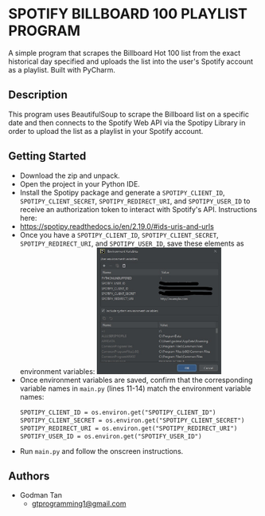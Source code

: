 # SPOTIFY BILLBOARD 100 PLAYLIST PROGRAM

A simple program that scrapes the Billboard Hot 100 list from the exact historical day specified and uploads the list into the user's Spotify account as a playlist. Built with PyCharm.

## Description

This program uses BeautifulSoup to scrape the Billboard list on a specific date and then connects to the Spotify Web API via the Spotipy Library in order to upload the list as a playlist in your Spotify account. 

## Getting Started

* Download the zip and unpack.
* Open the project in your Python IDE.
* Install the Spotipy package and generate a `SPOTIPY_CLIENT_ID`, `SPOTIPY_CLIENT_SECRET`, `SPOTIPY_REDIRECT_URI`, and `SPOTIPY_USER_ID` to receive an authorization token to interact with Spotify's API. Instructions here:
* https://spotipy.readthedocs.io/en/2.19.0/#ids-uris-and-urls
* Once you have a `SPOTIPY_CLIENT_ID`, `SPOTIPY_CLIENT_SECRET`, `SPOTIPY_REDIRECT_URI`, and `SPOTIPY_USER_ID`, save these elements as environment variables: 
  <img src="https://github.com/ygyzys83/Spotify-Billboard-Playlist/blob/main/images/variables%201.jpg" width="250" />
* Once environment variables are saved, confirm that the corresponding variable names in `main.py` (lines 11-14) match the environment variable names:
  ```
  SPOTIPY_CLIENT_ID = os.environ.get("SPOTIPY_CLIENT_ID")
  SPOTIPY_CLIENT_SECRET = os.environ.get("SPOTIPY_CLIENT_SECRET")
  SPOTIPY_REDIRECT_URI = os.environ.get("SPOTIPY_REDIRECT_URI")
  SPOTIFY_USER_ID = os.environ.get("SPOTIFY_USER_ID")
  ```
* Run `main.py` and follow the onscreen instructions.

## Authors

* Godman Tan
  * gtprogramming1@gmail.com

